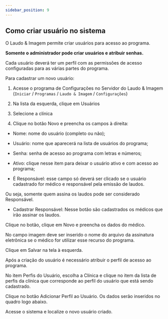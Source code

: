 ```yaml
---
sidebar_position: 9
---
```


## Como criar usuário no sistema

O Laudo & Imagem permite criar usuários para acesso ao programa.

**Somente o administrador pode criar usuários e atribuir senhas.**

Cada usuário deverá ter um perfil com as permissões de acesso configuradas para as várias partes do programa.

Para cadastrar um novo usuário:

1. Acesse o programa de Configurações no Servidor do Laudo & Imagem (`Iniciar` / `Programas` / `Laudo & Imagem` / `Configurações`)

2. Na lista da esquerda, clique em Usuários

3. Selecione a clínica

4. Clique no botão Novo e preencha os campos à direita:

- Nome: nome do usuário (completo ou não);

- Usuário: nome que aparecerá na lista de usuários do programa;

- Senha: senha de acesso ao programa com letras e números;

- Ativo: clique nesse item para deixar o usuário ativo e com acesso ao programa;

- É Responsável: esse campo só deverá ser clicado se o usuário cadastrado for médico e responsável pela emissão de laudos.

Ou seja, somente quem assina os laudos pode ser considerado Responsável.

- Cadastrar Responsável: Nesse botão são cadastrados os médicos que irão assinar os laudos.

Clique no botão, clique em Novo e preencha os dados do médico.

No campo imagem deve ser inserido o nome do arquivo da assinatura eletrônica se o médico for utilizar esse recurso do programa.

Clique em Salvar na tela à esquerda.

Após a criação do usuário é necessário atribuir o perfil de acesso ao programa.

No item Perfis do Usuário, escolha a Clínica e clique no item da lista de perfis da clínica que corresponde ao perfil do usuário que está sendo cadastrado.

Clique no botão Adicionar Perfil ao Usuário. Os dados serão inseridos no quadro logo abaixo.

Acesse o sistema e localize o novo usuário criado.